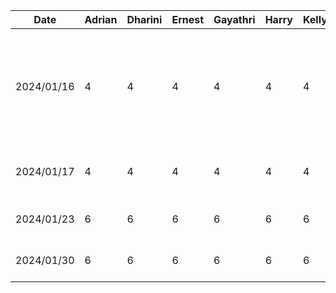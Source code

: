 | Date       | Adrian | Dharini | Ernest | Gayathri | Harry | Kelly | Task                                                                                         |
| ---------- | ------ | ------- | ------ | -------- | ----- | ----- | -------------------------------------------------------------------------------------------- |
| 2024/01/16 | 4      | 4       | 4      |    4     |    4  | 4     | brainstorm project topics, initial research to see if it is feasible, narrow down to 3 ideas |
| 2024/01/17 | 4      | 4       | 4      |     4    |     4 | 4     | decided on project topic and project discussion                                              |
| 2024/01/23 | 6      | 6       | 6      |      6   |      6| 6     | work on proposal presentation                                                                |
| 2024/01/30 | 6      | 6       | 6      |     6    |   6   | 6     | work on project proposal                                                                     |
